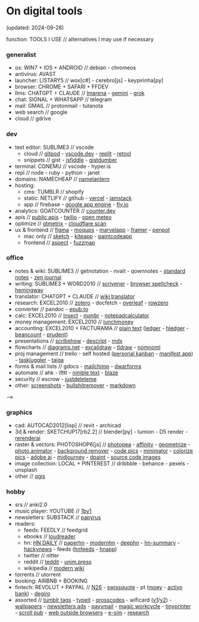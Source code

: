 # On digital tools

(updated: 2024-09-28)

function: TOOLS I USE // alternatives I may use if necessary

### generalist

- os: WIN7 + IOS + ANDROID // debian - chromeos
- antivirus: AVAST
- launcher: LISTARY5 // wox[c#] - cerebro[js] - keypirinha[py]
- browser: CHROME + SAFARI + FFDEV 
- llms: CHATGPT + CLAUDE // [lmarena](https://lmarena.ai) - [gemini](https://gemini.google.com) - [grok](https://x.ai)
- chat: SIGNAL + WHATSAPP // telegram
- mail: GMAIL // protonmail - tutanota
- web search // google
- cloud // gdrive

### dev

- text editor: SUBLIME3 // vscode
	- cloud // [gitpod](https://www.gitpod.io) - [vscode.dev](https://vscode.dev) - [replit](https://repl.it) - [retool](https://retool.com)
	- snippets // gist - [jsfiddle](https://jsfiddle.net) - [gistdumber](https://gist.dumber.app)
- terminal: CONEMU // vscode - hyper.is
- repl // node - ruby - python - janet
- domains: NAMECHEAP // [namelantern](https://namelantern.com)
- hosting:
	- cms: TUMBLR // shopify
	- static: NETLIFY // github - [vercel](https://vercel.com) - [jamstack](https://jamstack.org/generators)
	- app // firebase - [google app engine](https://cloud.google.com/appengine) - [fly.io](https://fly.io)
- analytics: GOATCOUNTER // [counter.dev](https://counter.dev)
- apis // [public apis](https://github.com/public-apis/public-apis) - [twilio](https://www.twilio.com) - [open meteo](https://open-meteo.com/en/docs)
- optimize // [gtmetrix](https://gtmetrix.com) - [cloudflare scan](https://radar.cloudflare.com/scan)
- ux & frontend // [figma](https://www.figma.com) - [moqups](https://moqups.com) - [marvelapp](https://marvelapp.com) - [framer](https://www.framer.com) - [penpot](https://penpot.app)
	- mac only // [sketch](https://www.sketch.com) - [kiteapp](https://kiteapp.co/) - [paintcodeapp](https://www.paintcodeapp.com)
	- frontend // [aspect](https://aspect.app) - [fuzzmap](https://www.fuzzmap.io)

### office

- notes & wiki: SUBLIME3 // getnotation - nvalt - qownnotes - [standard notes](https://standardnotes.org) - [zen journal](https://thezenjournal.com)
- writing: SUBLIME3 + WORD2010 // [scrivener](https://www.literatureandlatte.com/scrivener/overview) - [browser spellcheck](https://languagetool.org/spellchecking-portuguese) - [hemingway](www.hemingwayapp.com)
- translator: CHATGPT + CLAUDE // [wiki translator](https://wikitranslator.github.io)
- research: EXCEL2010 // [zotero](https://www.zotero.org) - docfetch - [overleaf](https://www.overleaf.com) - [rowzero](https://rowzero.io)
- converter // pandoc - [epub.to](https://epub.to)
- calc: EXCEL2010 // [insect](https://insect.sh) - [numbr](https://numbr.dev) - [notepadcalculator](https://notepadcalculator.com)
- money management: EXCEL2010 // [lunchmoney](https://lunchmoney.app)
- accounting: EXCEL2010 + FACTURAMA // [plain text](https://plaintextaccounting.org) ([ledger](https://www.ledger-cli.org) - [hledger](https://hledger.org) - [beancount](https://awesome-beancount.com) - [prudent](https://prudent.me))
- presentations // [scribehow](https://scribehow.com) - [descript](https://www.descript.com) - [mdx](https://mdxjs.com) 
- flowcharts // [diagrams.net](https://app.diagrams.net) - [excalidraw](https://excalidraw.com) - [tldraw](https://www.tldraw.com) - [nomnoml](https://nomnoml.com)
- proj management // trello - self hosted ([personal kanban](https://personalkanban.js.org) - [manifest app](https://www.manifest.app)) - [taskjuggler](https://taskjuggler.org) - [taiga](https://www.taiga.io)
- forms & mail lists // gdocs - [mailchimp](https://mailchimp.com) - [dwarforms](https://dwarform.pages.dev)
- automate // ahk - ifttt - [nimble text](https://nimbletext.com) - [blaze](https://blaze.today)
- security // escrow - [justdeleteme](https://backgroundchecks.org/justdeleteme)
- other: [screenshots](https://flameshot.org) - [bullshitremover](https://www.bullshitremover.com) - [markdown](https://blocks.md/)

-->

### graphics

- cad: AUTOCAD2012[lisp] // revit - archicad
- 3d & render: SKETCHUP17[rb2.2] // blender[py] - lumion - D5 render - [rerenderai](https://rerenderai.com/)
- raster & vectors: PHOTOSHOP6[js] // [photopea](https://www.photopea.com) - [affinity](https://affinity.serif.com) - [geometrize](https://www.geometrize.co.uk) - [photo animator](https://www.myheritage.com.pt/deep-nostalgia) - [background remover](https://www.photoroom.com/background-remover) - [code pics](https://carbon.now.sh) - [minimator](https://minimator.app) - [colorize pics](https://palette.fm/color/filters) - [adobe ai](https://www.adobe.com/sensei/generative-ai/firefly.html) - [midjourney](https://www.midjourney.com) - [dpaint](https://www.stef.be/dpaint/) - [source code images](https://chalk.ist)
- image collection: LOCAL + PINTEREST // dribbble - behance - pexels - unsplash
- other // [qgis](https://qgis.org/en/site/)

### hobby

- srs // anki2.0
- music player: YOUTUBE // [1by1](https://mpesch3.de/1by1.html)
- newsletters: SUBSTACK // [papyrus](https://papyrus.so)
- readers:
	- feeds: FEEDLY // feedgrid
	- ebooks // [loudreader](https://www.loudreader.com)
	- hn: [HN DAILY](https://www.daemonology.net/hn-daily) // [paperhn](https://www.wolfgangfaust.com/project/paper-hn) - [modernhn](https://www.modernhn.com/) - [deephn](https://deephn.org) - [hn-summary](https://hn-summary.github.io) - [hackynews](https://hackyournews.com) - feeds ([hnfeeds](https://hnrss.github.io) - [hnapp](https://hnapp.com))
	- twitter // nitter
	- reddit // [teddit](https://teddit.net) - [unim.press](https://unim.press)
	- wikipedia // [modern wiki](https://www.modernwiki.app)
- torrents // utorrent
- booking: AIRBNB + BOOKING
- fintech: REVOLUT + PAYPAL // [N26](https://n26.com) - [swissquote](https://en.swissquote.com) - pt ([moey](https://www.moey.pt) - [activo bank](https://www.activobank.pt)) - [degiro](https://www.degiro.pt)
- assorted // [tumblr tags](https://tags.circumfluo.us) - [typeit](https://typeitjs.com) - [qrosscodes](https://qrosscodes.com) - wificard ([v1](https://wificard.io)/[v2](https://zdgeier.github.io/wifi-code)) - [wallpapers](https://tanck.nl/wallpaper) - [newsletters ads](https://upstart.me/search/index.php) - [payymail](https://payymail.com) - [magic workcycle](http://www.magicworkcycle.com) - [tinyprinter](https://tinyprinter.club) - [scroll pub](https://scroll.pub/) - [web outside browsers](https://woob.tech) - [e-sim](https://www.airalo.com) - [research](https://quarto.org)